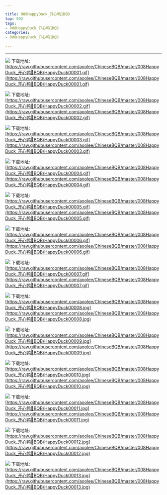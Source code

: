 ```yaml
---

title: 008HappyDuck_开心鸭🐥BQB
top: 992
tags:
- 008HappyDuck_开心鸭🐥BQB
categories:
- 008HappyDuck_开心鸭🐥BQB

---
```

                    
------
                   
<!-- more -->

![](https://raw.githubusercontent.com/aoolee/ChineseBQB/master/008HappyDuck_开心鸭🐥BQB/HappyDuck00001.gif)
下载地址:[https://raw.githubusercontent.com/aoolee/ChineseBQB/master/008HappyDuck_开心鸭🐥BQB/HappyDuck00001.gif](https://raw.githubusercontent.com/aoolee/ChineseBQB/master/008HappyDuck_开心鸭🐥BQB/HappyDuck00001.gif)

![](https://raw.githubusercontent.com/aoolee/ChineseBQB/master/008HappyDuck_开心鸭🐥BQB/HappyDuck00002.gif)
下载地址:[https://raw.githubusercontent.com/aoolee/ChineseBQB/master/008HappyDuck_开心鸭🐥BQB/HappyDuck00002.gif](https://raw.githubusercontent.com/aoolee/ChineseBQB/master/008HappyDuck_开心鸭🐥BQB/HappyDuck00002.gif)

![](https://raw.githubusercontent.com/aoolee/ChineseBQB/master/008HappyDuck_开心鸭🐥BQB/HappyDuck00003.gif)
下载地址:[https://raw.githubusercontent.com/aoolee/ChineseBQB/master/008HappyDuck_开心鸭🐥BQB/HappyDuck00003.gif](https://raw.githubusercontent.com/aoolee/ChineseBQB/master/008HappyDuck_开心鸭🐥BQB/HappyDuck00003.gif)

![](https://raw.githubusercontent.com/aoolee/ChineseBQB/master/008HappyDuck_开心鸭🐥BQB/HappyDuck00004.gif)
下载地址:[https://raw.githubusercontent.com/aoolee/ChineseBQB/master/008HappyDuck_开心鸭🐥BQB/HappyDuck00004.gif](https://raw.githubusercontent.com/aoolee/ChineseBQB/master/008HappyDuck_开心鸭🐥BQB/HappyDuck00004.gif)

![](https://raw.githubusercontent.com/aoolee/ChineseBQB/master/008HappyDuck_开心鸭🐥BQB/HappyDuck00005.gif)
下载地址:[https://raw.githubusercontent.com/aoolee/ChineseBQB/master/008HappyDuck_开心鸭🐥BQB/HappyDuck00005.gif](https://raw.githubusercontent.com/aoolee/ChineseBQB/master/008HappyDuck_开心鸭🐥BQB/HappyDuck00005.gif)

![](https://raw.githubusercontent.com/aoolee/ChineseBQB/master/008HappyDuck_开心鸭🐥BQB/HappyDuck00006.gif)
下载地址:[https://raw.githubusercontent.com/aoolee/ChineseBQB/master/008HappyDuck_开心鸭🐥BQB/HappyDuck00006.gif](https://raw.githubusercontent.com/aoolee/ChineseBQB/master/008HappyDuck_开心鸭🐥BQB/HappyDuck00006.gif)

![](https://raw.githubusercontent.com/aoolee/ChineseBQB/master/008HappyDuck_开心鸭🐥BQB/HappyDuck00007.gif)
下载地址:[https://raw.githubusercontent.com/aoolee/ChineseBQB/master/008HappyDuck_开心鸭🐥BQB/HappyDuck00007.gif](https://raw.githubusercontent.com/aoolee/ChineseBQB/master/008HappyDuck_开心鸭🐥BQB/HappyDuck00007.gif)

![](https://raw.githubusercontent.com/aoolee/ChineseBQB/master/008HappyDuck_开心鸭🐥BQB/HappyDuck00008.jpg)
下载地址:[https://raw.githubusercontent.com/aoolee/ChineseBQB/master/008HappyDuck_开心鸭🐥BQB/HappyDuck00008.jpg](https://raw.githubusercontent.com/aoolee/ChineseBQB/master/008HappyDuck_开心鸭🐥BQB/HappyDuck00008.jpg)

![](https://raw.githubusercontent.com/aoolee/ChineseBQB/master/008HappyDuck_开心鸭🐥BQB/HappyDuck00009.jpg)
下载地址:[https://raw.githubusercontent.com/aoolee/ChineseBQB/master/008HappyDuck_开心鸭🐥BQB/HappyDuck00009.jpg](https://raw.githubusercontent.com/aoolee/ChineseBQB/master/008HappyDuck_开心鸭🐥BQB/HappyDuck00009.jpg)

![](https://raw.githubusercontent.com/aoolee/ChineseBQB/master/008HappyDuck_开心鸭🐥BQB/HappyDuck00010.jpg)
下载地址:[https://raw.githubusercontent.com/aoolee/ChineseBQB/master/008HappyDuck_开心鸭🐥BQB/HappyDuck00010.jpg](https://raw.githubusercontent.com/aoolee/ChineseBQB/master/008HappyDuck_开心鸭🐥BQB/HappyDuck00010.jpg)

![](https://raw.githubusercontent.com/aoolee/ChineseBQB/master/008HappyDuck_开心鸭🐥BQB/HappyDuck00011.jpg)
下载地址:[https://raw.githubusercontent.com/aoolee/ChineseBQB/master/008HappyDuck_开心鸭🐥BQB/HappyDuck00011.jpg](https://raw.githubusercontent.com/aoolee/ChineseBQB/master/008HappyDuck_开心鸭🐥BQB/HappyDuck00011.jpg)

![](https://raw.githubusercontent.com/aoolee/ChineseBQB/master/008HappyDuck_开心鸭🐥BQB/HappyDuck00012.jpg)
下载地址:[https://raw.githubusercontent.com/aoolee/ChineseBQB/master/008HappyDuck_开心鸭🐥BQB/HappyDuck00012.jpg](https://raw.githubusercontent.com/aoolee/ChineseBQB/master/008HappyDuck_开心鸭🐥BQB/HappyDuck00012.jpg)

![](https://raw.githubusercontent.com/aoolee/ChineseBQB/master/008HappyDuck_开心鸭🐥BQB/HappyDuck00013.jpg)
下载地址:[https://raw.githubusercontent.com/aoolee/ChineseBQB/master/008HappyDuck_开心鸭🐥BQB/HappyDuck00013.jpg](https://raw.githubusercontent.com/aoolee/ChineseBQB/master/008HappyDuck_开心鸭🐥BQB/HappyDuck00013.jpg)

